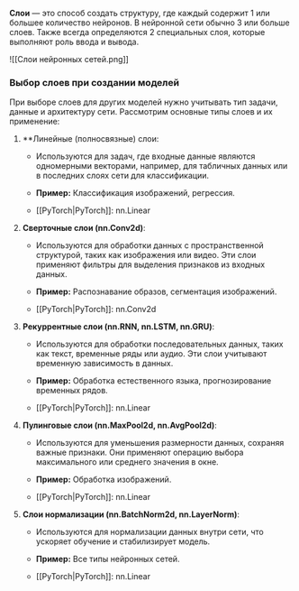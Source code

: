 **Слои** — это способ создать структуру, где каждый содержит 1 или большее количество нейронов. В нейронной сети обычно 3 или больше слоев. Также всегда определяются 2 специальных слоя, которые выполняют роль ввода и вывода.

![[Слои нейронных сетей.png]]

### Выбор слоев при создании моделей

При выборе слоев для других моделей нужно учитывать тип задачи, данные и архитектуру сети. Рассмотрим основные типы слоев и их применение:

1. **Линейные (полносвязные) слои:

	- Используются для задач, где входные данные являются одномерными векторами, например, для табличных данных или в последних слоях сети для классификации.

	- **Пример:** Классификация изображений, регрессия.

	- [[PyTorch|PyTorch]]: nn.Linear

2. **Сверточные слои (nn.Conv2d)**:

    - Используются для обработки данных с пространственной структурой, таких как изображения или видео. Эти слои применяют фильтры для выделения признаков из входных данных.

    - **Пример:** Распознавание образов, сегментация изображений.

	- [[PyTorch|PyTorch]]: nn.Conv2d

3. **Рекуррентные слои (nn.RNN, nn.LSTM, nn.GRU)**:

    - Используются для обработки последовательных данных, таких как текст, временные ряды или аудио. Эти слои учитывают временную зависимость в данных.

    - **Пример:** Обработка естественного языка, прогнозирование временных рядов.

	- [[PyTorch|PyTorch]]: nn.Linear

4. **Пулинговые слои (nn.MaxPool2d, nn.AvgPool2d)**:

    - Используются для уменьшения размерности данных, сохраняя важные признаки. Они применяют операцию выбора максимального или среднего значения в окне.

    - **Пример:** Обработка изображений.

	- [[PyTorch|PyTorch]]: nn.Linear

5. **Слои нормализации (nn.BatchNorm2d, nn.LayerNorm)**:

    - Используются для нормализации данных внутри сети, что ускоряет обучение и стабилизирует модель.

    - **Пример:** Все типы нейронных сетей.

	- [[PyTorch|PyTorch]]: nn.Linear
